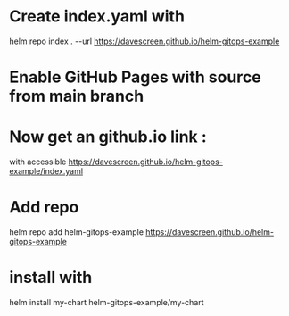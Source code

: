# Create index.yaml with
helm repo index . --url https://davescreen.github.io/helm-gitops-example

# Enable GitHub Pages with source from main branch
# Now get an github.io link :
with accessible https://davescreen.github.io/helm-gitops-example/index.yaml


# Add repo
helm repo add helm-gitops-example https://davescreen.github.io/helm-gitops-example
# install with
helm install my-chart helm-gitops-example/my-chart
